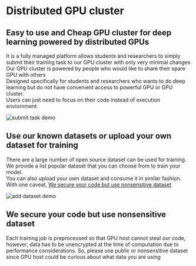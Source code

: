 # Distributed GPU cluster
## Easy to use and Cheap GPU cluster for deep learning powered by distributed GPUs

It is a fully managed platform allows students and researchers to simply submit their training task to our GPU cluster with only very minimal changes  
Our GPU cluster is powered by people who would like to share their spare GPU with others  
Designed specifically for students and researchers who wants to do deep learning but do not have convenient access to powerful GPU or GPU cluster.  
Users can just need to focus on their code instead of execution enviornment.

![submit task demo](../assets/submit_task_demo.gif)

## Use our known datasets or upload your own dataset for training
There are a large number of open source dataset can be used for training. We provide a list popular dataset that you can choose from to train your model.  
You can also upload your own dataset and consume it in similar fashion. With one caveat, [We secure your code but use nonsensitive dataset](#We-secure-your-code-but-use-nonsensitive-dataset)  

![add dataset demo](../assets/add_dataset_demo.gif)

## We secure your code but use nonsensitive dataset
Each training job is preprocessed so that GPU host cannot steal our code, however, data has to be unencrypted at the time of computation due to performance considerations. So, please use public or nonsensitive dataset since GPU host could be curious about what data you are using
